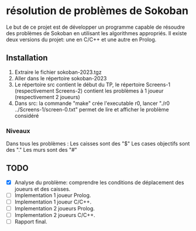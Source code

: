# résolution de problèmes de Sokoban

Le but de ce projet est de développer un programme capable de résoudre des problèmes de Sokoban en utilisant les algorithmes appropriés. Il existe deux versions du projet: une en C/C++ et une autre en Prolog.

## Installation

1. Extraire le fichier sokoban-2023.tgz
2. Aller dans le répertoire sokoban-2023
3. Le répertoire src contient le début du TP, le répertoire Screens-1 (respectivement Screens-2)
   contient les problèmes à 1 joueur (respectivement 2 joueurs)
4. Dans src: la commande "make" crée l'executable r0, lancer "./r0 ../Screens-1/screen-0.txt"
   permet de lire et afficher le problème considéré

### Niveaux

Dans tous les problèmes :
Les caisses sont des "$"
Les cases objectifs sont des "."
Les murs sont des "#"

## TODO

- [x] Analyse du problème: comprendre les conditions de déplacement des joueurs et des caisses.
- [ ] Implementation 1 joueur Prolog.
- [ ] Implementation 1 joueur C/C++.
- [ ] Implementation 2 joueurs Prolog.
- [ ] Implementation 2 joueurs C/C++.
- [ ] Rapport final.

